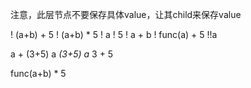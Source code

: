 注意，此层节点不要保存具体value，让其child来保存value

! (a+b) + 5
! (a+b) * 5
! a
! 5
! a + b
! func(a) + 5
!!a

a + (3+5)
a *(3+5)
a* 3 + 5

func(a+b) * 5
